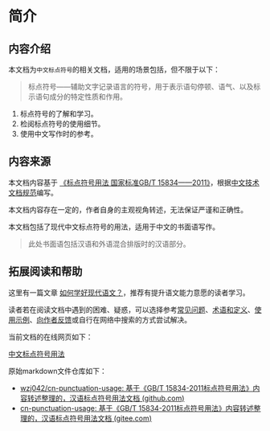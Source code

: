 #  简介



## 内容介绍



本文档为`中文标点符号`的相关文档，适用的场景包括，但不限于以下：

> 标点符号——辅助文字记录语言的符号，用于表示语句停顿、语气、以及标示语句成分的特定性质和作用。

1. 标点符号的了解和学习。
2. 检阅标点符号的使用细节。
3. 使用中文写作时的参考。

## 内容来源



本文档内容基于 [《标点符号用法 国家标准GB/T 15834——2011》](http://www.moe.gov.cn/ewebeditor/uploadfile/2015/01/13/20150113091548267.pdf)，根据[中文技术文档规范](https://www.ruanyifeng.com/blog/2016/10/document_style_guide.html)编写。

本文档内容存在一定的，作者自身的主观视角转述，无法保证严谨和正确性。

本文档包括了现代中文标点符号的用法，适用于中文的书面语写作。



> 此处书面语包括汉语和外语混合排版时的汉语部分。



## 拓展阅读和帮助



这里有一篇文章 [如何学好现代语文？](ttps://www.zhihu.com/question/446716137/answer/1757919159)，推荐有提升语文能力意愿的读者学习。

读者若在阅读文档中遇到的困难、疑惑，可以选择参考[常见问题](./docs/faq.md)、[术语和定义](./docs/Appendix/glossary.md)、[使用示例](./docs/Appendix/recipes.md)、[向作者反馈](./docs/Appendix/feedback.md)或自行在网络中搜索的方式尝试解决。



当前文档的在线网页如下：

[中文标点符号用法 ](https://cn-punctuation-usage.netlify.app/)

原始markdown文件仓库如下：

- [wzj042/cn-punctuation-usage: 基于《GB/T 15834-2011标点符号用法》内容转述整理的，汉语标点符号用法文档 (github.com)](https://github.com/wzj042/cn-punctuation-usage)
- [cn-punctuation-usage: 基于《GB/T 15834-2011标点符号用法》内容转述整理的，汉语标点符号用法文档 (gitee.com)](https://gitee.com/xqher/cn-punctuation-usage)
